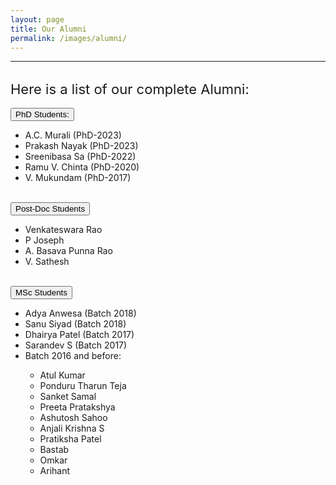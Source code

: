 ```yaml
---
layout: page
title: Our Alumni
permalink: /images/alumni/
---
```

<hr>
<br>
<span style="font-size: 22px;">Here is a list of our complete Alumni:</span>
<br>
<br>
<button class="heading">PhD Students:</button>
<ul>
<li>A.C. Murali (PhD-2023)</li>
<li>Prakash Nayak (PhD-2023)</li>
<li>Sreenibasa Sa (PhD-2022)</li>
<li>Ramu V. Chinta (PhD-2020)</li>
<li>V. Mukundam (PhD-2017)</li>
</ul>

<br>
<button class="heading">Post-Doc Students</button>
<ul>
<li>Venkateswara Rao</li>
<li>P Joseph</li>
<li>A. Basava Punna Rao</li>
<li>V. Sathesh</li>
</ul>

<br>
<button class="heading">MSc Students</button>
<ul>
<li>Adya Anwesa (Batch 2018)</li>
<li>Sanu Siyad (Batch 2018)</li>
<li>Dhairya Patel (Batch 2017)</li>
<li>Sarandev S (Batch 2017)</li>
<li>Batch 2016 and before:</li>
    <ul>
    <li>Atul Kumar </li>
    <li>Ponduru Tharun Teja</li>
    <li>Sanket Samal</li>
    <li>Preeta Pratakshya</li>
    <li>Ashutosh Sahoo</li>
    <li>Anjali Krishna S</li>
    <li>Pratiksha Patel</li>
    <li>Bastab</li>
    <li>Omkar</li>
    <li>Arihant</li>
    </ul>
</ul>

